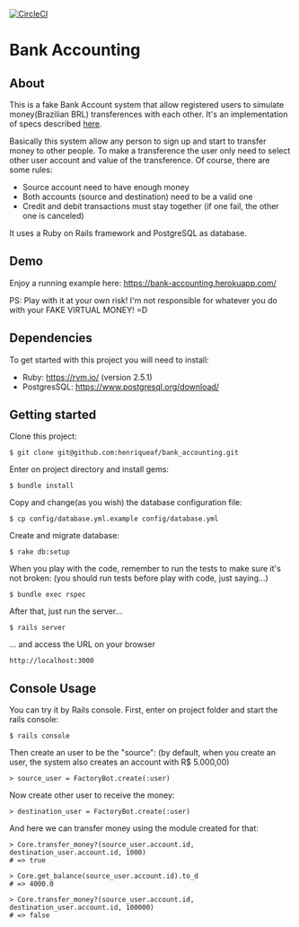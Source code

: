 [![CircleCI](https://circleci.com/gh/henriqueaf/bank_accounting/tree/master.svg?style=svg)](https://circleci.com/gh/henriqueaf/bank_accounting/tree/master)

# Bank Accounting
## About
This is a fake Bank Account system that allow registered users to simulate money(Brazilian BRL) transferences with each other. It's an implementation of specs described [here](https://gist.github.com/bezelga/f4f6c065a454665122b875b1566d5178).

Basically this system allow any person to sign up and start to transfer money to other people. To make a transference the user only need to select other user account and value of the transference. Of course, there are some rules:
* Source account need to have enough money
* Both accounts (source and destination) need to be a valid one
* Credit and debit transactions must stay together (if one fail, the other one is canceled)

It uses a Ruby on Rails framework and PostgreSQL as database.

## Demo
Enjoy a running example here: https://bank-accounting.herokuapp.com/

PS: Play with it at your own risk! I'm not responsible for whatever you do with your FAKE VIRTUAL MONEY! =D

## Dependencies
To get started with this project you will need to install:
* Ruby: https://rvm.io/ (version 2.5.1)
* PostgresSQL: https://www.postgresql.org/download/

## Getting started
Clone this project:
```
$ git clone git@github.com:henriqueaf/bank_accounting.git
```

Enter on project directory and install gems:
```
$ bundle install
```

Copy and change(as you wish) the database configuration file:
```
$ cp config/database.yml.example config/database.yml
```

Create and migrate database:
```
$ rake db:setup
```

When you play with the code, remember to run the tests to make sure it's not broken: (you should run tests before play with code, just saying...)
```
$ bundle exec rspec
```

After that, just run the server...
```
$ rails server
```

... and access the URL on your browser
```
http://localhost:3000
```

## Console Usage
You can try it by Rails console. First, enter on project folder and start the rails console:
```
$ rails console
```
Then create an user to be the "source": (by default, when you create an user, the system also creates an account with R$ 5.000,00)
```
> source_user = FactoryBot.create(:user)
```
Now create other user to receive the money:
```
> destination_user = FactoryBot.create(:user)
```
And here we can transfer money using the module created for that:
```
> Core.transfer_money?(source_user.account.id, destination_user.account.id, 1000)
# => true

> Core.get_balance(source_user.account.id).to_d
# => 4000.0

> Core.transfer_money?(source_user.account.id, destination_user.account.id, 100000)
# => false
```
